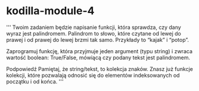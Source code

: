 # kodilla-module-4
'''
Twoim zadaniem będzie napisanie funkcji, która sprawdza, czy dany wyraz jest palindromem. Palindrom to słowo, które czytane od lewej do prawej i od prawej do lewej brzmi tak samo. Przykłady to “kajak” i “potop”.

Zaprogramuj funkcję, która przyjmuje jeden argument (typu string) i zwraca wartość boolean: True/False, mówiącą czy podany tekst jest palindromem.

Podpowiedź
Pamiętaj, że string/tekst, to kolekcja znaków. Znasz już funkcje kolekcji, które pozwalają odnosić się do elementów indeksowanych od początku i od końca.
'''
